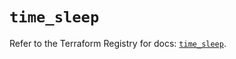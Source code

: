 # `time_sleep`

Refer to the Terraform Registry for docs: [`time_sleep`](https://registry.terraform.io/providers/hashicorp/time/0.10.0/docs/resources/sleep).
